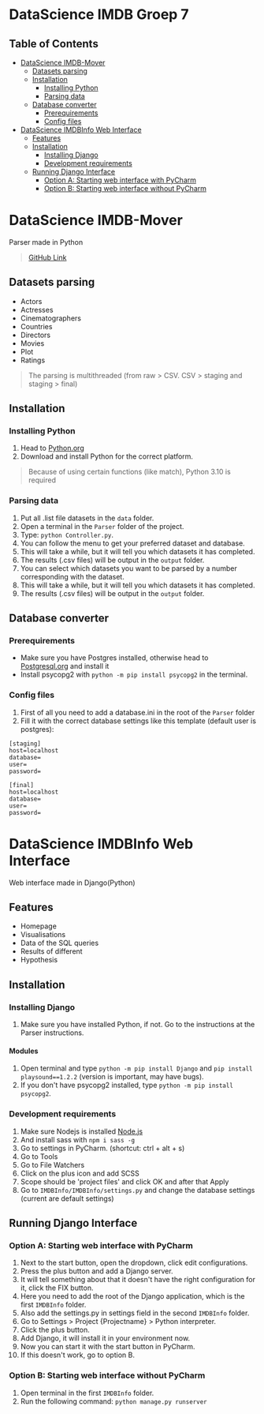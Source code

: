 # DataScience IMDB Groep 7

## Table of Contents
- [DataScience IMDB-Mover](#datascience-imdb-mover)
  * [Datasets parsing](#datasets-parsing)
  * [Installation](#installation)
    + [Installing Python](#installing-python)
    + [Parsing data](#parsing-data)
  * [Database converter](#database-converter)
    + [Prerequirements](#prerequirements)
    + [Config files](#config-files)
- [DataScience IMDBInfo Web Interface](#datascience-imdbinfo-web-interface)
  * [Features](#features)
  * [Installation](#installation-1)
    + [Installing Django](#installing-django)
    + [Development requirements](#development-requirements)
  * [Running Django Interface](#running-django-interface)
    + [Option A: Starting web interface with PyCharm](#option-a--starting-web-interface-with-pycharm)
    + [Option B: Starting web interface without PyCharm](#option-b--starting-web-interface-without-pycharm)

# DataScience IMDB-Mover
Parser made in Python
>[GitHub Link](https://github.com/Numpienick/DataScience_Groep7)

## Datasets parsing
- Actors
- Actresses
- Cinematographers
- Countries
- Directors
- Movies
- Plot
- Ratings
> The parsing is multithreaded (from raw > CSV. CSV > staging and staging > final)

## Installation
### Installing Python
1. Head to [Python.org](https://www.python.org/downloads/)
2. Download and install Python for the correct platform.
> Because of using certain functions (like match), Python 3.10 is required

### Parsing data
1. Put all .list file datasets in the `data` folder.
2. Open a terminal in the `Parser` folder of the project.
3. Type: `python Controller.py`.
4. You can follow the menu to get your preferred dataset and database.
5. This will take a while, but it will tell you which datasets it has completed.
6. The results (.csv files) will be output in the `output` folder.
4. You can select which datasets you want to be parsed by a number corresponding with the dataset.
5. This will take a while, but it will tell you which datasets it has completed.
6. The results (.csv files) will be output in the `output` folder.

## Database converter
### Prerequirements
* Make sure you have Postgres installed, otherwise head to [Postgresql.org](https://www.postgresql.org/download/) and install it
* Install psycopg2 with `python -m pip install psycopg2` in the terminal.


### Config files
1. First of all you need to add a database.ini in the root of the `Parser` folder
2. Fill it with the correct database settings like this template (default user is postgres):
```
[staging]
host=localhost
database=
user=
password=

[final]
host=localhost
database=
user=
password=
```

# DataScience IMDBInfo Web Interface
Web interface made in Django(Python)

## Features
- Homepage
- Visualisations
- Data of the SQL queries
- Results of different 
- Hypothesis

## Installation
### Installing Django
1. Make sure you have installed Python, if not. Go to the instructions at the Parser instructions.

#### Modules
1. Open terminal and type `python -m pip install Django` and `pip install playsound==1.2.2` (version is important, may have bugs).
2. If you don't have psycopg2 installed, type `python -m pip install psycopg2`.


### Development requirements
1. Make sure Nodejs is installed [Node.js](https://nodejs.org/en/download/)
2. And install sass with `npm i sass -g`
3. Go to settings in PyCharm. (shortcut: ctrl + alt + s)
4. Go to Tools
5. Go to File Watchers
6. Click on the plus icon and add SCSS
7. Scope should be 'project files' and click OK and after that Apply
8. Go to `IMDBInfo/IMDBInfo/settings.py` and change the database settings (current are default settings)


## Running Django Interface
### Option A: Starting web interface with PyCharm
1. Next to the start button, open the dropdown, click edit configurations.
2. Press the plus button and add a Django server.
3. It will tell something about that it doesn't have the right configuration for it, click the FIX button.
4. Here you need to add the root of the Django application, which is the first `IMDBInfo` folder.
5. Also add the settings.py in settings field in the second `IMDBInfo` folder.
6. Go to Settings > Project {Projectname} > Python interpreter.
7. Click the plus button.
8. Add Django, it will install it in your environment now.
9. Now you can start it with the start button in PyCharm.
10. If this doesn't work, go to option B.

### Option B: Starting web interface without PyCharm
1. Open terminal in the first `IMDBInfo` folder.
2. Run the following command: `python manage.py runserver`


